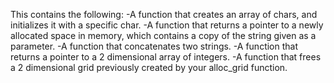 This contains the following:
-A function that creates an array of chars, and initializes it with a specific char.
-A function that returns a pointer to a newly allocated space in memory, which contains a copy of the string given as a parameter.
-A function that concatenates two strings.
-A function that returns a pointer to a 2 dimensional array of integers.
-A function that frees a 2 dimensional grid previously created by your alloc_grid function.
